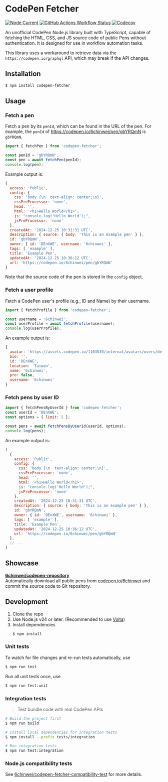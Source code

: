 # CodePen Fetcher
  
[![Node Current](https://img.shields.io/node/v/codepen-fetcher)](https://www.npmjs.com/package/codepen-fetcher) 
[![GitHub Actions Workflow Status](https://img.shields.io/github/actions/workflow/status/6chinwei/codepen-fetcher/unit-test.yaml?branch=main&label=unit+test)](https://github.com/6chinwei/codepen-fetcher/actions/workflows/unit-test.yaml) 
[![Codecov](https://img.shields.io/codecov/c/gh/6chinwei/codepen-fetcher)](https://app.codecov.io/gh/6chinwei/codepen-fetcher/)

An unofficial CodePen Node.js library built with TypeScript, capable of fetching the HTML, CSS, and JS source code of public Pens without authentication. It is designed for use in workflow automation tasks.

This library uses a workaround to retrieve data via the `https://codepen.io/graphql` API, which may break if the API changes.

## Installation
```bash
$ npm install codepen-fetcher
```

## Usage
### Fetch a pen
Fetch a pen by its `penId`, which can be found in the URL of the pen. For example, the `penId` of https://codepen.io/6chinwei/pen/gbYRQmN is `gbYRQmN`.

```javascript
import { fetchPen } from 'codepen-fetcher';

const penId = 'gbYRQmN';
const pen = await fetchPen(penId);
console.log(pen);
```
Example output is:
```javascript
{
  access: 'Public',
  config: {
    css: 'body {\n  text-align: center;\n}',
    cssPreProcessor: 'none',
    head: '',
    html: '<h1>Hello World</h1>',
    js: "console.log('Hello World');",
    jsPreProcessor: 'none'
  },
  createdAt: '2024-12-25 10:31:31 UTC',
  description: { source: { body: 'This is an example pen' } },
  id: 'gbYRQmN',
  owner: { id: 'DEnXWE', username: '6chinwei' },
  tags: [ 'example' ],
  title: 'Example Pen',
  updatedAt: '2024-12-25 10:36:12 UTC',
  url: 'https://codepen.io/6chinwei/pen/gbYRQmN'
}
```
Note that the source code of the pen is stored in the `config` object.

### Fetch a user profile
Fetch a CodePen user's profile (e.g., ID and Name) by their username.

```javascript
import { fetchProfile } from 'codepen-fetcher';

const username = '6chinwei';
const userProfile = await fetchProfile(username);
console.log(userProfile);
```
An example output is:
```javascript
{
  avatar: 'https://assets.codepen.io/1103539/internal/avatars/users/default.png?format=auto&version=1734538260',
  bio: '',
  id: 'DEnXWE',
  location: 'Taiwan',
  name: '6chinwei',
  pro: false,
  username: '6chinwei'
}
```

### Fetch pens by user ID
```javascript
import { fetchPensByUserId } from 'codepen-fetcher';
const userId = 'DEnXWE';
const options = { limit: 5 };

const pens = await fetchPensByUserId(userId, options);
console.log(pens);
```
An example output is:
```javascript
[
  {
    access: 'Public',
    config: {
      css: 'body {\n  text-align: center;\n}',
      cssPreProcessor: 'none',
      head: '',
      html: '<h1>Hello World</h1>',
      js: "console.log('Hello World');",
      jsPreProcessor: 'none'
    },
    createdAt: '2024-12-25 10:31:31 UTC',
    description: { source: { body: 'This is an example pen' } },
    id: 'gbYRQmN',
    owner: { id: 'DEnXWE', username: '6chinwei' },
    tags: [ 'example' ],
    title: 'Example Pen',
    updatedAt: '2024-12-25 10:36:12 UTC',
    url: 'https://codepen.io/6chinwei/pen/gbYRQmN'
  },
  // ...
]
```

## Showcase
**[6chinwei/codepen-repository](https://github.com/6chinwei/codepen-repository)**  
Automatically download all public pens from [codepen.io/6chinwei](https://codepen.io/6chinwei) and commit the source code to Git repository.  

## Development
1. Clone the repo
2. Use Node.js v24 or later. (Recommended to use [Volta](https://volta.sh/))
3. Install dependencies
   ```bash
   $ npm install  
   ```

### Unit tests
To watch for file changes and re-run tests automatically, use
```bash
$ npm run test
```

Run all unit tests once, use
```bash
$ npm run test:unit
```

### Integration tests
> Test bundle code with real CodePen APIs
  
```bash
# Build the project first
$ npm run build

# Install local dependencies for integration tests
$ npm install --prefix tests/integration

# Run integration tests
$ npm run test:integration
```

### Node.js compatibility tests
See [6chinwei/codepen-fetcher-compatibility-test](https://github.com/6chinwei/codepen-fetcher-compatibility-test) for more details.

